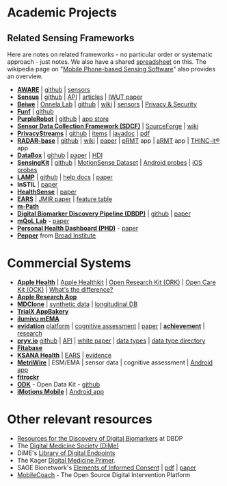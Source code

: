# Academic Projects 


## Related Sensing Frameworks

Here are notes on related frameworks - no particular order or systematic approach - just notes. We also have a shared [spreadsheet](https://docs.google.com/spreadsheets/d/1_6Fu9LDWCzPCL5WSMlP1NTYjRdqsKmT_ghzYiK-N45M) on this. The wikipedia page on "[Mobile Phone-based Sensing Software](https://en.wikipedia.org/wiki/Mobile_phone_based_sensing_software)" also provides an overview.

* **[AWARE](http://www.awareframework.com)** | [github](https://github.com/denzilferreira/aware-client) | [sensors](http://www.awareframework.com/sensors/)
* **[Sensus](https://predictive-technology-laboratory.github.io/sensus/)** | [github](https://github.com/predictive-technology-laboratory/sensus) | [API](https://predictive-technology-laboratory.github.io/sensus/api/index.html) | [articles](https://predictive-technology-laboratory.github.io/sensus/articles/intro.html) | [IWUT paper](https://dl.acm.org/citation.cfm?id=2971711https://dl.acm.org/citation.cfm?id=2971711)
* **[Beiwe](https://www.beiwe.org)** | [Onnela Lab](https://www.hsph.harvard.edu/onnela-lab/beiwe-research-platform/) | [github](https://github.com/onnela-lab) | [wiki](http://wiki.beiwe.org/wiki/Main_Page) | [sensors](http://wiki.beiwe.org/wiki/Android_Sensors_-_From_Github) | [Privacy & Security](http://wiki.beiwe.org/wiki/Beiwe_Data_Privacy_and_Security)
* **[Funf](http://www.funf.org/)** | [github](https://github.com/funf-org)
* **[PurpleRobot](https://tech.cbits.northwestern.edu/purple-robot/)** | [github](https://github.com/audaciouscode/Purple-Robot-Android) | [app store](https://play.google.com/store/apps/details?id=edu.northwestern.cbits.purple_robot_manager&hl=en)
* **[Sensor Data Collection Framework (SDCF)](http://www.sdcf.eu)** | [SourceForge](https://sourceforge.net/projects/sdcf/) | [wiki](https://sourceforge.net/p/sdcf/wiki/SDCFramework/)
* **[PrivacyStreams](https://privacystreams.github.io)** | [github](https://github.com/PrivacyStreams/PrivacyStreams) | [items](https://privacystreams.github.io/items.html) | [javadoc](https://privacystreams.github.io/javadoc/index.html) | [pdf](http://www.synergylabs.org/yuvraj/docs/Li_Ubicomp2017_PrivacyStreams.pdf) 
* **[RADAR-base](https://radar-base.org)** | [github](https://github.com/RADAR-base) | [wiki](https://radar-base.atlassian.net/wiki/spaces/RAD/overview) | [paper](https://preprints.jmir.org/preprint/11734) | [pRMT](https://play.google.com/store/apps/details?id=org.radarcns.detail) app | [aRMT](https://play.google.com/store/apps/details?id=org.phidatalab.radar_armt) app | [THINC-it®](https://play.google.com/store/apps/details?id=com.lundbeck.thincitradar) app
* **[DataBox](https://www.databoxproject.uk)** | [github](https://github.com/me-box/databox) | [paper](https://arxiv.org/pdf/1501.04737v1.pdf) | [HDI](http://hdiresearch.org)
* **[SensingKit](https://www.sensingkit.org)** | [github](https://github.com/SensingKit) | [MotionSense Dataset](https://github.com/mmalekzadeh/motion-sense) | [Android probes](https://github.com/SensingKit/SensingKit-Android) | [iOS probes](https://github.com/SensingKit/SensingKit-iOS) 
* **[LAMP](https://www.digitalpsych.org/lamp.html)** | [github](https://github.com/BIDMCDigitalPsychiatry) | [help docs](https://www.notion.so/mindLAMP-Help-21db12cc01ce4138bed256fa0ba54194) | [paper](https://link.springer.com/article/10.1007%2Fs41347-019-00095-w)
* **InSTIL** | [paper](https://www.jmir.org/2019/11/e16399/)
* **[HealthSense](https://healthsense.rice.edu)** | [paper](https://dl.acm.org/doi/pdf/10.1145/3300061.3345433)
* **[EARS](https://www.ksanahealth.com/ears-research-platform)** | [JMIR paper](https://mental.jmir.org/2018/3/e10334/) | [feature table](https://mental.jmir.org/2018/3/e10334/)
* **[m-Path](https://m-path.io/landing/)** 
* **[Digital Biomarker Discovery Pipeline (DBDP)](https://dbdp.org)** | [github](https://github.com/DigitalBiomarkerDiscoveryPipeline) | [paper](https://www.cambridge.org/core/journals/journal-of-clinical-and-translational-science/article/digital-biomarker-discovery-pipeline-an-open-source-software-platform-for-the-development-of-digital-biomarkers-using-mhealth-and-wearables-data/A6696CEF138247077B470F4800090E63) 
* **[mQoL Lab](https://www.qualityoflifetechnologies.com/living-lab/)** - [paper](https://www.sciencedirect.com/science/article/pii/S1877050920317130)
* **[Personal Health Dashboard (PHD)](https://innovations.stanford.edu/myphd)** - [paper](https://www.nature.com/articles/s41467-021-26040-1)
* **[Pepper](https://code.datadonationplatform.org)** from [Broad Institute](https://www.broadinstitute.org)


# Commercial Systems

* **[Apple Health](https://www.apple.com/uk/ios/health/)** | [Apple Healthkit](https://developer.apple.com/documentation/healthkit) | [Open Research Kit (ORK)](http://researchkit.org) | [Open Care Kit (OCK)](http://carekit.org) | [What's the difference?](https://www.biotaware.com/blog/apple-researchkit-healthkit-and-carekit-health-app-what-does-it-all-mean)
* **[Apple Research App](https://www.apple.com/ios/research-app/)**
* **[MDClone](https://www.mdclone.com)** | [synthetic data](https://www.mdclone.com/synthetic-data) | [longitudinal DB](https://www.mdclone.com/longitudinal-data-engine)
* **[TrialX AppBakery](https://trialx.com/appbakery/)**
* **[ilumivu mEMA](https://ilumivu.com)** 
* **[evidation](https://evidation.com)** [platform](https://evidation.com/product) | [cognitive assessment](https://evidation.com/research/cognitive-impairment-digital-measures-real-world-apple-devices/) | [paper](https://evidation.com/wp-content/uploads/2019/08/developing-measures-of-cognitive-impairment-in-the-real-world-from-consumer-grade-multimodal-sensor-streams.pdf) | **[achievement](https://www.myachievement.com)** | [research](https://www.myachievement.com/research)
* **[pryv.io](https://www.pryv.com)** [github](https://github.com/pryv/open-pryv.io) | [API](https://api.pryv.com) | [white paper](https://www.pryv.com/data_in_pryv/) | [data types](https://github.com/pryv/data-types) | [data type directory](https://api.pryv.com/event-types/#directory-1)
* **[Fitabase](https://www.fitabase.com)**
* **[KSANA Health](https://www.ksanahealth.com/)** | [EARS](https://www.ksanahealth.com/ears-research-platform) | [evidence](https://www.ksanahealth.com/evidence)
* **[MetriWire](https://metricwire.com)** | ESM/EMA | sensor data | cognitive assessment | [Android app](https://play.google.com/store/apps/details?id=com.metricwire.android3)
* **[fitrockr](https://solutions.fitrockr.com/research/)**
* **[ODK](https://getodk.org/#features)** - Open Data Kit - [github](https://github.com/getodk)
* **[iMotions Mobile](https://imotions.com/mobile-platform-landing-page-submissions/)** | [Android app](https://play.google.com/store/apps/details?id=io.imotions.clients.mobile)

# Other relevant resources

* [Resources for the Discovery of Digital Biomarkers](https://github.com/DigitalBiomarkerDiscoveryPipeline/DBDP/wiki/Digital-Biomarker-Discovery-Resources) at DBDP
* The [Digital Medicine Society (DiMe)](https://www.dimesociety.org)
* DiME's [Library of Digital Endpoints](https://www.dimesociety.org/index.php/knowledge-center/library-of-digital-endpoints)
* The Kager [Digital Medicine Primer](https://www.karger.com/Article/Pdf/500413).
* SAGE Bionetwork's [Elements of Informed Consent](https://sagebionetworks.org/tools_resources/elements-of-informed-consent/) | [pdf](https://sagebionetworks.org/wp-content/uploads/2020/01/SageBio_EIC-Toolkit_V3_21Jan20_final.pdf) | [paper](https://mhealth.jmir.org/2017/8/e126/)
* [MobileCoach](https://www.mobile-coach.eu) - The Open Source Digital Intervention Platform
